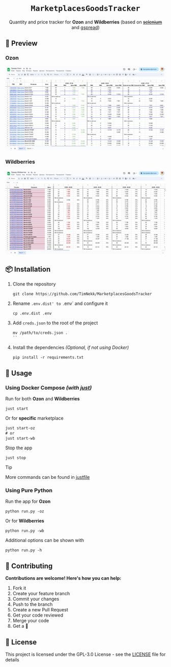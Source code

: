 <h1 align=center><code>MarketplacesGoodsTracker</code></h1>
<div align=center>
  Quantity and price tracker for <b>Ozon</b> and <b>Wildberries</b> (based on <strike><a href="https://github.com/SeleniumHQ/selenium">selenium</a></strike> and <a href="https://github.com/burnash/gspread">gspread</a>)
</div>

## 📄 Preview

### Ozon
![Ozon](images/ozon.png)

### Wildberries

![Wildberries](images/wildberries.png)


## 📦 Installation

1. Clone the repository

    ```shell
    git clone https://github.com/TimNekk/MarketplacesGoodsTracker
    ```

2. Rename `.env.dist' to `.env` and configure it

    ```shell
    cp .env.dist .env
    ```
   
3. Add `creds.json` to the root of the project

    ```shell
    mv /path/to/creds.json .
    ``

4.  Install the dependencies _(Optional, if not using Docker)_

    ```shell
    pip install -r requirements.txt
    ```

## 🚀 Usage

### Using Docker Compose _(with [just](https://github.com/casey/just))_

Run for both **Ozon** and **Wildberries**
```shell
just start
```

Or for **specific** marketplace
```shell
just start-oz
# or
just start-wb
```

Stop the app
```shell
just stop
```

> [!TIP]
> More commands can be found in [justfile](justfile)

### Using Pure Python

Run the app for **Ozon**

```shell
python run.py -oz
```

Or for **Wildberries**

```shell
python run.py -wb
```

Additional options can be shown with

```shell
python run.py -h
```

## 👥 Contributing

**Contributions are welcome! Here's how you can help:**

1. Fork it
2. Create your feature branch
3. Commit your changes
4. Push to the branch
5. Create a new Pull Request
6. Get your code reviewed
7. Merge your code
8. Get a 🌟


## 📝 License

This project is licensed under the GPL-3.0 License - see the [LICENSE](LICENSE) file for details
